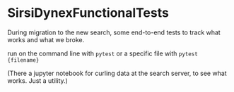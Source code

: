 # SirsiDynexFunctionalTests

During migration to the new search, some end-to-end tests to track what works and what we broke.

run on the command line with `pytest`  or a specific file with `pytest {filename}`

(There a jupyter notebook for curling data at the search server, to see what works.  Just a utility.)
